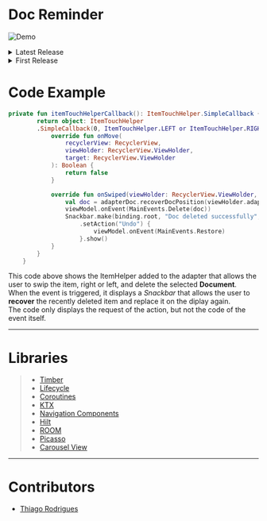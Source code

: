 <!-- # Title -->
# Doc Reminder 
  ![Demo](https://media.discordapp.net/attachments/655489748885831713/1063052342859157516/logo_DOC_REMINDER.png)


<details>
  <summary>Latest Release</summary>
  
  ---
    
  <!-- # Short Description -->

>- The user can add **Docs** with *images*, *title* and *expiration date* (if necessary), also allowing the user to save the files easily
>- The *images* can be added from the *gallery* or *camera*
>- It is possible to *update*, *delete* and *recover* any **Docs** easily

This application is a scope of an idea that it is not complex itself but it is pretty meaningful to me. It was the first idea that my wife and I had
when I started studying for become an **Android Developer**. \
The idea itself was a simple application that allows the user to create document registrations in his cellphone in order to link it's *expiration date* and
it's information, such as *title* and *images*. It will allow the users the storage **Docs** locally and remotely in order to keep those files safe and keep them as much as it is necessary,
and then have all this information together to easily access and avoid losing any own benefits. \
This is the first version updated from the scope previously released, with so much more details, complexity and power. Check it out! 


<!-- # Badges -->
<div style="display: inline_block"><br>
    <img height="30" width="40" src="https://cdn.jsdelivr.net/gh/devicons/devicon/icons/androidstudio/androidstudio-original.svg">
    <img height="30" width="40" src="https://cdn.jsdelivr.net/gh/devicons/devicon/icons/kotlin/kotlin-original.svg">
    <img height="30" width="40" src="https://cdn.jsdelivr.net/gh/devicons/devicon/icons/firebase/firebase-plain.svg">
    <img height="30" width="40" src="https://cdn.jsdelivr.net/gh/devicons/devicon/icons/git/git-original.svg">
    <img height="30" width="40" src="https://cdn.jsdelivr.net/gh/devicons/devicon/icons/github/github-original.svg">

</div>

---

# Tags

`Android Studio` `Kotlin` `Coroutines` `MVVM` `Room` `Hilt` `Clean Architecture`

---


# Demo

![](https://media.discordapp.net/attachments/655489748885831713/1063172863005315173/ezgif.com-gif-maker.gif)
>- The first time that the application is started, it will display the ˜how-to-use˜ tutorial to the user. Although, those slides are also available to access at any time when requested in the **Setings** screen

***
Create an account or login to access all the application properties

   Email and Password         |    Google     |  Facebook   |   Twitter    |   GitHub   
:---------------:|:---------------:|:---------------:|:---------------:|:---------------:
![](https://media.discordapp.net/attachments/655489748885831713/1063086644665794661/registeremailpassword.gif)  |   ![](https://media.discordapp.net/attachments/655489748885831713/1063086645508833280/registergoogle.gif)  |  ![](https://media.discordapp.net/attachments/655489748885831713/1063086645051658260/registerfacebook.gif)   |   ![](https://media.discordapp.net/attachments/655489748885831713/1063086645840199680/registertwitter.gif)  |   ![](https://media.discordapp.net/attachments/655489748885831713/1063086644292489236/registergithub.gif)

It can be used many different provides to allow user authentication, such as:
>- Email and Password
>- Google
>- Facebook
>- Twitter
>- GitHub

***
![](https://media.discordapp.net/attachments/655489748885831713/1063057530886029362/gifpermissions.gif)
>- The user is requested to accept permissions in the first the app is directed to the register a new **Doc** screen

***
Gallery | Camera
:-:|:-:
![](https://media.discordapp.net/attachments/655489748885831713/1063059595351830578/gifdocfromgallery.gif)  |  ![](https://media.discordapp.net/attachments/655489748885831713/1063059595708354620/gifdocfromcamera.gif)
>- Create new **Document** registries with images from the *gallery* or *camera*

***
Expired | Not Expired
:-:|:-:
<img height="200" width="100" src="https://media.discordapp.net/attachments/655489748885831713/1063060546108264499/Captura_de_Tela_2023-01-12_as_08.42.37.png">  |  <img height="200" width="100" src="https://media.discordapp.net/attachments/655489748885831713/1063060546552877126/Captura_de_Tela_2023-01-12_as_08.42.47.png">
>- **Docs** registered, when achieves it's *expiration date*, displays a different color to the user

***
![](https://media.discordapp.net/attachments/655489748885831713/1063063005073522688/giffunctionalities.gif)

The **Doc** item have different functionalities, such as:
>- Single click to *check* all the **Doc** information
>- Long click to *edit* the file, allowing the user to edit not only in the local database but, if also saved online, it updates it previous version or create a new one
>- Swipe to *delete* a **Doc** from the list, but also have the possibility to *restore* it to the list in case the user needs

***
![](https://media.discordapp.net/attachments/655489748885831713/1063088143621963857/ezgif.com-gif-maker.gif)
>- Easily recover any **Doc** from the web in any device when using the same account

***
![](https://media.discordapp.net/attachments/655489748885831713/1063090645650112592/ezgif.com-gif-maker.gif)
>- If you update a local **Doc** and choose to also save it online, it will be registered or updated online

***
![](https://media.discordapp.net/attachments/655489748885831713/1063092801627246602/ezgif.com-gif-maker.gif)
>- The application allows to be used for different users in the same device without sharing content between them, if you use a different account to sign in

***
![](https://media.discordapp.net/attachments/655489748885831713/1063094676103643136/ezgif.com-gif-maker.gif)
>- The application allows the user to *search* and *reorder* throught the list easily in order to any **Doc** be easily found at any time

***
![](https://media.discordapp.net/attachments/655489748885831713/1063095954158403655/ezgif.com-gif-maker-2.gif)
>- Whenever the user register a new **Doc** in the application and request notification (if permission allowed), the system will send a new notification 
to the device and display to the user that is there a new expired **Doc**

***
Local | Remote
:-:|:-:
![](https://media.discordapp.net/attachments/655489748885831713/1063068692784623647/giflocaldoc.gif) |  ![](https://media.discordapp.net/attachments/655489748885831713/1063068692352614401/gifremotedoc.gif)

***
Displays all the registered information from the registered **Doc**
>- When locally, displays the current files from the internal storage if it still exists
>- When remotely, displays the current files saved into [Google Firebase](https://firebase.google.com) and allows the user to display the image on web and recover it if necessary

***
Dark Mode         |    Clear All     |  Login and Logout  
:-------------------------:|:-------------------------:|:-------------------------:
![](https://media.discordapp.net/attachments/655489748885831713/1063071661768851546/gifdarktheme.gif)  |   ![](https://media.discordapp.net/attachments/655489748885831713/1063075570335891507/ezgif.com-gif-maker.gif)  |  ![](https://media.discordapp.net/attachments/655489748885831713/1063074488616489060/ezgif.com-gif-maker.gif)

The **Settings** screen allow the user to access many funcionalities, such as:
>- Dark Mode
>- Clear all information from local/remote database
>- Login/logout
>- Application statistics automatically displayed


---
  
  </details>

<details>
  <summary>First Release</summary>
  
  ---
  
  <!-- # Short Description -->

>- The user can add **Documents** with *images*, *title* and *validity*
>- The *images* can be added from the *gallery* or *camera*
>- It is possible to *delete* and *recover* any **Document** easily

This application is a scope of an idea that it is not complex itself but it is pretty meaningful to me. It was the first idea that my wife and I had
when I started studying for become an **Android Developer**. \
The idea itself was a simple application that allows the user to create document registrations in his cellphone in order to link it's validity and
it's image. It would allow any user to match, for example, one document that have 2 years validity purchase and you will have it saved locally (with further improvements in the cloud),
and then have all this information together ti easily access and avoid losing any own benefits. \
This application, as I said is a scoupe and I intend to improve it properly with time. 


<!-- # Badges -->
<div style="display: inline_block"><br>
    <img height="30" width="40" src="https://cdn.jsdelivr.net/gh/devicons/devicon/icons/androidstudio/androidstudio-original.svg">
    <img height="30" width="40" src="https://cdn.jsdelivr.net/gh/devicons/devicon/icons/kotlin/kotlin-original.svg">
</div>

---

# Tags

`Android Studio` `Kotlin` `Coroutines` `MVVM` `Room` `Hilt` `Clean Architecture`

---


# Demo

![](https://media.discordapp.net/attachments/655489748885831713/1054750389779578950/1.gif)
>- The user is requested to accept permissions in the first the app is directed to the register a new document interface


Gallery | Camera
:-:|:-:
![](https://media.discordapp.net/attachments/655489748885831713/1054750393361502289/2.gif)  |  ![](https://media.discordapp.net/attachments/655489748885831713/1054750392648474633/3.gif)
>- Create new **Document** registries with images from the *gallery* or *camera*


![](https://media.discordapp.net/attachments/655489748885831713/1054750391847358554/4.gif)


<img height="200" width="450" src="https://media.discordapp.net/attachments/655489748885831713/1054754901546250280/2.png">    <img height="200" width="450" src="https://media.discordapp.net/attachments/655489748885831713/1054754902099890256/1.png">
>- **Documents** registered, when validity expires, displays a different color to the user

![](https://media.discordapp.net/attachments/655489748885831713/1054750391281131620/5.gif)
>- Easily *delete* a **Document**, but also have the possibility to *recover* it for a few seconds

![](https://media.discordapp.net/attachments/655489748885831713/1054750390354186370/6.gif)
>- Displays all the registered images from the **Document** and it's *validity* with a simple touch


---


</details>


# Code Example
```kotlin
private fun itemTouchHelperCallback(): ItemTouchHelper.SimpleCallback {
        return object: ItemTouchHelper
        .SimpleCallback(0, ItemTouchHelper.LEFT or ItemTouchHelper.RIGHT) {
            override fun onMove(
                recyclerView: RecyclerView,
                viewHolder: RecyclerView.ViewHolder,
                target: RecyclerView.ViewHolder
            ): Boolean {
                return false
            }

            override fun onSwiped(viewHolder: RecyclerView.ViewHolder, direction: Int) {
                val doc = adapterDoc.recoverDocPosition(viewHolder.adapterPosition)
                viewModel.onEvent(MainEvents.Delete(doc))
                Snackbar.make(binding.root, "Doc deleted successfully", Snackbar.LENGTH_LONG)
                    .setAction("Undo") {
                        viewModel.onEvent(MainEvents.Restore)
                    }.show()
            }
        }
    }
```

This code above shows the ItemHelper added to the adapter that allows the user to swip the item, right or left, and delete the selected **Document**. \
When the event is triggered, it displays a *Snackbar* that allows the user to **recover** the recently deleted item and replace it on the diplay again. \
The code only displays the request of the action, but not the code of the event itself.

---

# Libraries

>- [Timber](https://github.com/JakeWharton/timber)
>- [Lifecycle](https://developer.android.com/jetpack/androidx/releases/lifecycle)
>- [Coroutines](https://developer.android.com/kotlin/coroutines?hl=pt-br)
>- [KTX](https://developer.android.com/kotlin/ktx)
>- [Navigation Components](https://developer.android.com/guide/navigation)
>- [Hilt](https://dagger.dev/hilt/)
>- [ROOM](https://developer.android.com/jetpack/androidx/releases/room?hl=pt-br)
>- [Picasso](https://square.github.io/picasso/)
>- [Carousel View](https://github.com/sayyam/carouselview)
---

# Contributors

- [Thiago Rodrigues](https://www.linkedin.com/in/tods/)
